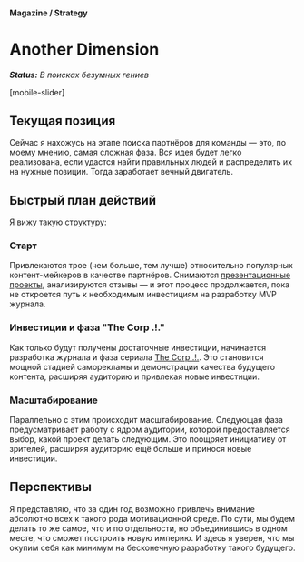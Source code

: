 #### Magazine / Strategy

# Another Dimension

***Status:** В поисках безумных гениев*

[mobile-slider]

## Текущая позиция

Сейчас я нахожусь на этапе поиска партнёров для команды — это, по моему мнению, самая сложная фаза. Вся идея будет легко реализована, если удастся найти правильных людей и распределить их на нужные позиции. Тогда заработает вечный двигатель.

## Быстрый план действий

Я вижу такую структуру:

### Старт

Привлекаются трое (чем больше, тем лучше) относительно популярных контент-мейкеров в качестве партнёров. Снимаются [презентационные проекты](/self-presentation), анализируются отзывы — и этот процесс продолжается, пока не откроется путь к необходимым инвестициям на разработку MVP журнала.

### Инвестиции и фаза "The Corp .!."

Как только будут получены достаточные инвестиции, начинается разработка журнала и фаза сериала [The Corp .!.](/the-corp). Это становится мощной стадией саморекламы и демонстрации качества будущего контента, расширяя аудиторию и привлекая новые инвестиции.

### Масштабирование

Параллельно с этим происходит масштабирование. Следующая фаза предусматривает работу с ядром аудитории, которой предоставляется выбор, какой проект делать следующим. Это поощряет инициативу от зрителей, расширяя аудиторию ещё больше и принося новые инвестиции.

## Перспективы

Я представляю, что за один год возможно привлечь внимание абсолютно всех к такого рода мотивационной среде. По сути, мы будем делать то же самое, что и по отдельности, но объединившись в одном месте, что сможет построить новую империю. И здесь я уверен, что мы окупим себя как минимум на бесконечную разработку такого будущего.